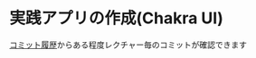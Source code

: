 # 実践アプリの作成(Chakra UI)
[コミット履歴](https://github.com/reachscript-jak/react-intermediate-practice-app/commits/main)からある程度レクチャー毎のコミットが確認できます
